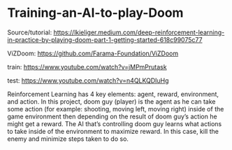 # Training-an-AI-to-play-Doom

Source/tutorial: https://lkieliger.medium.com/deep-reinforcement-learning-in-practice-by-playing-doom-part-1-getting-started-618c99075c77

ViZDoom: https://github.com/Farama-Foundation/ViZDoom

train: https://www.youtube.com/watch?v=jMPmPrutask

test: https://www.youtube.com/watch?v=n4QLKQDIuHg

Reinforcement Learning has 4 key elements: agent, reward, environment, and action. In this project, doom guy (player) is the agent as he can take some action (for example: shooting, moving left, moving right) inside of the game environment then depending on the result of doom guy’s action he might get a reward. The AI that’s controlling doom guy learns what actions to take inside of the environment to maximize reward. In this case, kill the enemy and minimize steps taken to do so.
